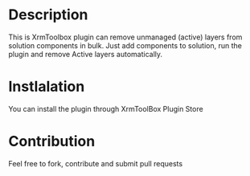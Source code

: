 # Description
This is XrmToolbox plugin can remove unmanaged (active) layers from solution components in bulk. Just add components to solution, run the plugin and remove Active layers automatically.

# Instlalation
You can install the plugin through XrmToolBox Plugin Store

# Contribution
Feel free to fork, contribute and submit pull requests
